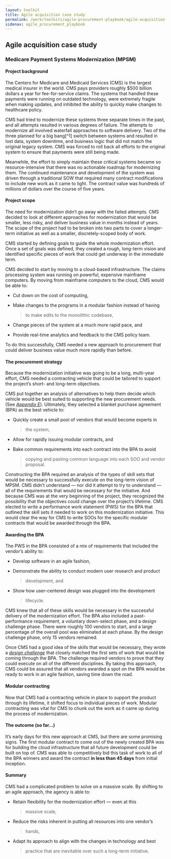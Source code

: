 ```yaml
---
layout: toolkit
title: Agile acquisition case study
permalink: /work/toolkits/agile-procurement-playbook/agile-acquisition-case-study
sidenav: agile_procurement_playbook
---
```


Agile acquisition case study
----------------------------

### Medicare Payment Systems Modernization (MPSM)

#### Project background

The Centers for Medicare and Medicaid Services (CMS) is the largest
medical insurer in the world. CMS pays providers roughly \$500 billion
dollars a year for fee-for-service claims. The systems that handled
these payments were running on outdated technology, were extremely
fragile when making updates, and inhibited the ability to quickly make
changes to healthcare policy.

CMS had tried to modernize these systems three separate times in the
past, and all attempts resulted in various degrees of failure. The
attempts to modernize all involved waterfall approaches to software
delivery. Two of the three planned for a big bang[^1] switch between
systems and resulted in lost data, system downtime, and business logic
that did not match the original legacy system. CMS was forced to roll
back all efforts to the original system to ensure that payments were
still being made.

Meanwhile, the effort to simply maintain these critical systems became
so resource-intensive that there was no actionable roadmap for
modernizing them. The continued maintenance and development of the
system was driven through a traditional SOW that required many contract
modifications to include new work as it came to light. The contract
value was hundreds of millions of dollars over the course of five years.

#### Project scope

The need for modernization didn’t go away with the failed attempts. CMS
decided to look at different approaches for modernization that would be
smaller, less risky, and deliver business value in months instead of
years. The scope of the project had to be broken into two parts to cover
a longer-term initiative as well as a smaller, discretely-scoped body of
work.

CMS started by defining goals to guide the whole modernization effort.
Once a set of goals was defined, they created a rough, long-term vision
and identified specific pieces of work that could get underway in the
immediate term.

CMS decided to start by moving to a cloud-based infrastructure. The
claims processing system was running on powerful, expensive mainframe
computers. By moving from mainframe computers to the cloud, CMS would be
able to:

-   Cut down on the cost of computing,

-   Make changes to the programs in a modular fashion instead of having
    > to make edits to the monolithic codebase,

-   Change pieces of the system at a much more rapid pace, and

-   Provide real-time analytics and feedback to the CMS policy team.

To do this successfully, CMS needed a new approach to procurement that
could deliver business value much more rapidly than before.

#### The procurement strategy

Because the modernization initiative was going to be a long, multi-year
effort, CMS needed a contracting vehicle that could be tailored to
support the project’s short- and long-term objectives.

CMS put together an analysis of alternatives to help them decide which
vehicle would be best suited to supporting the new procurement needs.
(See [*Appendix
E*](#appendix-e-sample-analysis-of-procurement-options)). Ultimately,
they selected a blanket purchase agreement (BPA) as the best vehicle to:

-   Quickly create a small pool of vendors that would become experts in
    > the system,

-   Allow for rapidly issuing modular contracts, and

-   Bake common requirements into each contract into the BPA to avoid
    > copying and pasting common language into each SOO and vendor
    > proposal.

Constructing the BPA required an analysis of the types of skill sets
that would be necessary to successfully execute on the long-term vision
of MPSM. CMS didn’t understand — nor did it attempt to try to understand
— all of the requirements that would be necessary for the initiative.
And because CMS was at the very beginning of the project, they
recognized the possibility that the objectives could change over the
project’s lifetime. CMS elected to write a performance work statement
(PWS) for the BPA that outlined the skill sets it needed to work on this
modernization initiative. This would clear the way for CMS to write SOOs
for the specific modular contracts that would be awarded through the
BPA.

#### Awarding the BPA

The PWS in the BPA consisted of a mix of requirements that included the
vendor’s ability to:

-   Develop software in an agile fashion,

-   Demonstrate the ability to conduct modern user research and product
    > development, and

-   Show how user-centered design was plugged into the development
    > lifecycle.

CMS knew that all of these skills would be necessary in the successful
delivery of the modernization effort. The BPA also included a
past-performance requirement, a voluntary down-select phase, and a
design challenge phase. There were roughly 100 vendors to start, and a
large percentage of the overall pool was eliminated at each phase. By
the design challenge phase, only 15 vendors remained.

Once CMS had a good idea of the skills that would be necessary, they
wrote a [*design challenge*](#appendix-d-example-design-challenges) that
closely matched the first sets of work that would be coming through the
BPA. The challenge required vendors to prove that they could execute on
all of the different disciplines. By taking this approach, CMS could be
assured that all vendors awarded a spot on the BPA would be ready to
work in an agile fashion, saving time down the road.

#### Modular contracting

Now that CMS had a contracting vehicle in place to support the product
through its lifetime, it shifted focus to individual pieces of work.
Modular contracting was vital for CMS to chunk out the work as it came
up during the process of modernization.

#### The outcome (so far…)

It’s early days for this new approach at CMS, but there are some
promising signs. The first modular contract to come out of the newly
created BPA was for building the cloud infrastructure that all future
development could be built on top of. CMS was able to competitively bid
this task of work to all of the BPA winners and award the contract **in
less than 45 days** from initial inception.

#### Summary

CMS had a complicated problem to solve on a massive scale. By shifting
to an agile approach, the agency is able to:

-   Retain flexibility for the modernization effort — even at this
    > massive scale,

-   Reduce the risks inherent in putting all resources into one vendor’s
    > hands,

-   Adapt its approach to align with the changes in technology and best
    > practice that are inevitable over such a long-term initiative.
